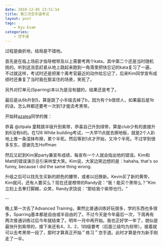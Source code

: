 ```yaml
---
date: 2010-12-05 23:51:54
title: 第三次空手道考试
layout: post
tags:
    - Kyu Exam
categories:
    - 空手道
---
```

过程是曲折地，结局是不错地。

首先是在临上场前才指导橙带及以上需要考两个kata，其中第二个还是当时随机挑的。听到这消息赶紧从地上跳起来跑到一角落里把快忘记的kata复习了一遍，不过就这样，考试时还是把某个离考官最近的动作给忘记了，后来Kim同学宣布成绩时还重复了当时我在那呆住的场景，笑死了。

另外对打单元(Sparring)本以为是没有腿的，结果还是考了。

最后是从6b升到5，算是跳了小半级去掉了b，因为有个b很烦人，如果最后是1b的话，怎么样都还要考一次到1才能去考黑带。

开始转<a href="http://twitter.com/azaleasays">azalea</a>同学的推：

恭喜 @ztpala 童鞋跳半级升到紫带，恭喜自己升到绿带，算是club少有的直接升到6没有b的。在126 White building考试，一大早11点就去擦地板，就是2个人趴地上推一条湿抹布擦，累个半死。然后等到1点才开始，又冷个半死。不过学到很多东东，感谢先生Hoffman

然后又赶到Kim家party兼宣布成绩，每宣布一个人就会指出他的错误。Kim和Matt的错误演示总引来哄堂大笑。Kim说，大家边笑边想的是：hahaha, that's so funny, because I did the same thing wrong.

升级之后可以找先生买新的颜色的腰带，或者以旧换新。Kevin买了新的黄带，Kim就问，还有人要买么？现在还是橙带的Randy说：“我！能买个黑带么？”Kim立刻上去拳打脚踢，众笑，Randy求饶说：“那给我个紫带也行。"

--

晚上第一次去了Advanced Training，果然比普通训练好玩很多，学的东西也多很多，Sparring基本都是自由或半自由的了。不过今天是今年最后一次，下周再有两次普通训练过后今年就结束了。明年一月中再开始。我也正好学一年了，貌似是最快升到紫带的，接下来还有4，3，2，1四级要考（后面三级均为棕带）。接着就可以去考黑带一段了，那时才算真正开始＂练习＂空手道。此时才算是作为新手刚走了一半。
